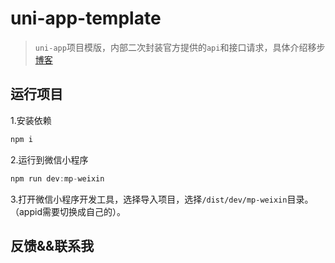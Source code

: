 # uni-app-template

> `uni-app`项目模版，内部二次封装官方提供的`api`和接口请求，具体介绍移步[博客](https://lonjinup.github.io/uni-app-template-01/)

## 运行项目

1.安装依赖
```js
npm i
```

2.运行到微信小程序
```js
npm run dev:mp-weixin
```

3.打开微信小程序开发工具，选择导入项目，选择`/dist/dev/mp-weixin`目录。（appid需要切换成自己的）。

## 反馈&&联系我